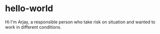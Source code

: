 # hello-world
Hi I'm Arjay, a responsible person who take risk on situation and wanted to work in different conditions.

